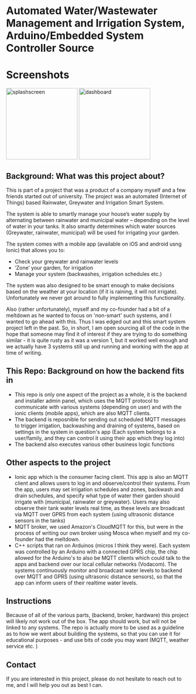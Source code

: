 # Automated Water/Wastewater Management and Irrigation System, Arduino/Embedded System Controller Source

# Screenshots

<p float="left">
  <img src="/screenshots/admin-panel-1.jpg" alt="splashscreen" width="195px">
  <img src="/screenshots/Launchlab-winners.jpg" alt="dashboard" width="195px">
</p>


## Background: What was this project about?

This is part of a project that was a product of a company myself and a few friends started out of university. The project was an automated (Internet of Things) based Rainwater, Greywater and Irrigation Smart System. 

The system is able to smartly manage your house’s water supply by alternating between rainwater and municipal water – depending on the level of water in your tanks. It also smartly determines which water sources (Greywater, rainwater, municipal) will be used for irrigating your garden.

The system comes with a mobile app (available on iOS and android usng Ionic) that allows you to:

* Check your greywater and rainwater levels
* ‘Zone’ your garden, for irrigation
* Manage your system (backwashes, irrigation schedules etc.)

The system was also designed to be smart enough to make decisions based on the weather at your location (if it is raining, it will not irrigate). Unfortunately we never got around to fully implementing this functionality. 

Also (rather unfortunately), myself and my co-founder had a bit of a meltdown as he wanted to focus on 'non-smart' such systems, and I wanted to go ahead with this. Thus I was edged out and this smart system project left in the past. So, in short, I am open sourcing all of the code in the hope that someone may find it of interest if they are trying to do something similar - it is quite rusty as it was a version 1, but it worked well enough and we actually have 3 systems still up and running and working with the app at time of writing. 

## This Repo: Background on how the backend fits in 
* This repo is only one aspect of the project as a whole, it is the backend and installer admin panel, which uses the MQTT protocol to communicate with various systems (depending on user) and with the ionic clients (mobile apps), which are also MQTT clients. 
* The backend is reposnible for sending out scheduled MQTT messages to trigger irrigation, backwashing and draining of systems, based on settings in the system in question's app (Each system belongs to a user/family, and they can control it using their app which they log into)
* The backend also executes various other business logic functions



## Other aspects to the project 
* Ionic app which is the consumer facing client. This app is also an MQTT client and allows users to log in and observe/control their systems. From the app, users may set irrigation schedules and zones, backwash and drain schedules, and specify what type of water their garden should irrigate with (municipal, rainwater or greywater). Users may also observe their tank water levels real time, as these levels are broadcast via MQTT over GPRS from each system (using ultrasonic distance sensors in the tanks) 
* MQTT broker, we used Amazon's CloudMQTT for this, but were in the process of writing our own broker using Mosca when myself and my co-founder had the meltdown. 
* C++ scripts that ran on Arduinos (micros I think they were). Each system was controlled by an Arduino with a connected GPRS chip, the chip allowed for the Arduino's to also be MQTT clients which could talk to the apps and backend over our local cellular networks (Vodacom). The systems continuously monitor and broadcast water levels to backend over MQTT and GPRS (using ultrasonic distance sensors), so that the app can inform users of their realtime water levels. 

## Instructions
Because of all of the various parts, (backend, broker, hardware) this project will likely not work out of the box. The app should work, but will not be linked to any systems. The repo is actually more to be used as a guideline as to how we went about building the systems, so that you can use it for educational purposes - and use bits of code you may want (MQTT, weather service etc. )

## Contact
If you are interested in this project, please do not hesitate to reach out to me, and I will help you out as best I can. 
